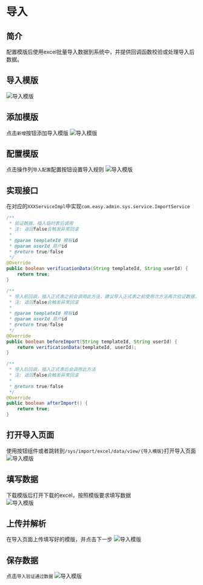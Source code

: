 # 导入
## 简介
配置模版后使用excel批量导入数据到系统中，并提供回调函数校验或处理导入后数据。
## 导入模版
![导入模版](/assets/images/sys/import/step-1.png)
## 添加模版
点击`新增`按钮添加导入模版
![导入模版](/assets/images/sys/import/step-2.png)
## 配置模版
点击操作列`导入配置`配置按钮设置导入规则
![导入模版](/assets/images/sys/import/step-3.png)
## 实现接口
在对应的`XXXServiceImpl`中实现`com.easy.admin.sys.service.ImportService`
```java
/**
 * 验证数据，插入临时表后调用
 * 注: 返回false会触发异常回滚
 *
 * @param templateId 模板id
 * @param userId 用户id
 * @return true/false
 */
@Override
public boolean verificationData(String templateId, String userId) {
    return true;
}

/**
 * 导入前回调，插入正式表之前会调用此方法，建议导入正式表之前使用次方法再次验证数据，防止验证 ~ 导入之间数据发送变动
 * 注: 返回false会触发异常回滚
 *
 * @param templateId 模板id
 * @param userId 用户id
 * @return true/false
 */
@Override
public boolean beforeImport(String templateId, String userId) {
    return verificationData(templateId, userId);
}

/**
 * 导入后回调，插入正式表后会调用此方法
 * 注: 返回false会触发异常回滚
 *
 * @return true/false
 */
@Override
public boolean afterImport() {
    return true;
}
```
## 打开导入页面
使用按钮组件或者跳转到`/sys/import/excel/data/view/{导入模版}`打开导入页面
![导入模版](/assets/images/sys/import/step-4.png)
## 填写数据
下载模版后打开下载的excel，按照模版要求填写数据
<br/>
![导入模版](/assets/images/sys/import/step-5.png)
## 上传并解析
在导入页面上传填写好的模版，并点击下一步
![导入模版](/assets/images/sys/import/step-6.png)
## 保存数据
点击`导入验证通过数据`
![导入模版](/assets/images/sys/import/step-7.jpeg)


